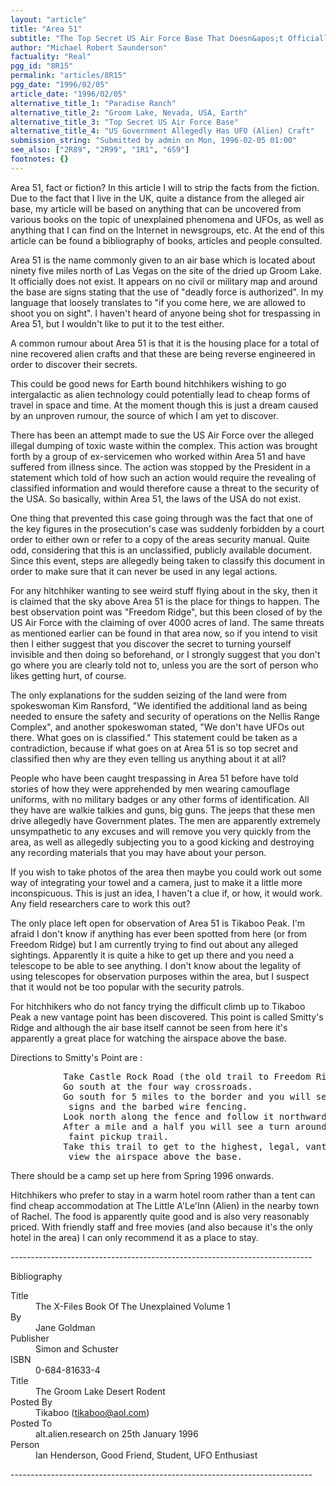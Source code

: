 ```yaml
---
layout: "article"
title: "Area 51"
subtitle: "The Top Secret US Air Force Base That Doesn&apos;t Officially Exist"
author: "Michael Robert Saunderson"
factuality: "Real"
pgg_id: "8R15"
permalink: "articles/8R15"
pgg_date: "1996/02/05"
article_date: "1996/02/05"
alternative_title_1: "Paradise Ranch"
alternative_title_2: "Groom Lake, Nevada, USA, Earth"
alternative_title_3: "Top Secret US Air Force Base"
alternative_title_4: "US Government Allegedly Has UFO (Alien) Craft"
submission_string: "Submitted by admin on Mon, 1996-02-05 01:00"
see_also: ["2R89", "2R99", "1R1", "6S9"]
footnotes: {}
---
```

<div>
<p>Area 51, fact or fiction? In this article I will to strip the facts from the fiction. Due to the fact that I live in the UK, quite a distance from the alleged air base, my article will be based on anything that can be uncovered from various books on the topic of unexplained phenomena and UFOs, as well as anything that I can find on the Internet in newsgroups, etc. At the end of this article can be found a bibliography of books, articles and people consulted.</p>
<p>Area 51 is the name commonly given to an air base which is located about ninety five miles north of Las Vegas on the site of the dried up Groom Lake. It officially does not exist. It appears on no civil or military map and around the base are signs stating that the use of "deadly force is authorized". In my language that loosely translates to "if you come here, we are allowed to shoot you on sight". I haven't heard of anyone being shot for trespassing in Area 51, but I wouldn't like to put it to the test either.</p>
<p>A common rumour about Area 51 is that it is the housing place for a total of nine recovered alien crafts and that these are being reverse engineered in order to discover their secrets.</p>
<p>This could be good news for Earth bound hitchhikers wishing to go intergalactic as alien technology could potentially lead to cheap forms of travel in space and time. At the moment though this is just a dream caused by an unproven rumour, the source of which I am yet to discover.</p>
<p>There has been an attempt made to sue the US Air Force over the alleged illegal dumping of toxic waste within the complex. This action was brought forth by a group of ex-servicemen who worked within Area 51 and have suffered from illness since. The action was stopped by the President in a statement which told of how such an action would require the revealing of classified information and would therefore cause a threat to the security of the USA. So basically, within Area 51, the laws of the USA do not exist.</p>
<p>One thing that prevented this case going through was the fact that one of the key figures in the prosecution's case was suddenly forbidden by a court order to either own or refer to a copy of the areas security manual. Quite odd, considering that this is an unclassified, publicly available document. Since this event, steps are allegedly being taken to classify this document in order to make sure that it can never be used in any legal actions.</p>
<p>For any hitchhiker wanting to see weird stuff flying about in the sky, then it is claimed that the sky above Area 51 is the place for things to happen. The best observation point was "Freedom Ridge", but this been closed of by the US Air Force with the claiming of over 4000 acres of land. The same threats as mentioned earlier can be found in that area now, so if you intend to visit then I either suggest that you discover the secret to turning yourself invisible and then doing so beforehand, or I strongly suggest that you don't go where you are clearly told not to, unless you are the sort of person who likes getting hurt, of course.</p>
<p>The only explanations for the sudden seizing of the land were from spokeswoman Kim Ransford, "We identified the additional land as being needed to ensure the safety and security of operations on the Nellis Range Complex", and another spokeswoman stated, "We don't have UFOs out there. What goes on is classified." This statement could be taken as a contradiction, because if what goes on at Area 51 is so top secret and classified then why are they even telling us anything about it at all?</p>
<p>People who have been caught trespassing in Area 51 before have told stories of how they were apprehended by men wearing camouflage uniforms, with no military badges or any other forms of identification. All they have are walkie talkies and guns, big guns. The jeeps that these men drive allegedly have Government plates. The men are apparently extremely unsympathetic to any excuses and will remove you very quickly from the area, as well as allegedly subjecting you to a good kicking and destroying any recording materials that you may have about your person.</p>
<p>If you wish to take photos of the area then maybe you could work out some way of integrating your towel and a camera, just to make it a little more inconspicuous. This is just an idea, I haven't a clue if, or how, it would work. Any field researchers care to work this out?</p>
<p>The only place left open for observation of Area 51 is Tikaboo Peak. I'm afraid I don't know if anything has ever been spotted from here (or from Freedom Ridge) but I am currently trying to find out about any alleged sightings. Apparently it is quite a hike to get up there and you need a telescope to be able to see anything. I don't know about the legality of using telescopes for observation purposes within the area, but I suspect that it would not be too popular with the security patrols.</p>
<p>For hitchhikers who do not fancy trying the difficult climb up to Tikaboo Peak a new vantage point has been discovered. This point is called Smitty's Ridge and although the air base itself cannot be seen from here it's apparently a great place for watching the airspace above the base.</p>
<p>Directions to Smitty's Point are :</p>
<pre>
          Take Castle Rock Road (the old trail to Freedom Ridge).
          Go south at the four way crossroads.
          Go south for 5 miles to the border and you will see the keep out
           signs and the barbed wire fencing.
          Look north along the fence and follow it northwards.
          After a mile and a half you will see a turn around space and a
           faint pickup trail.
          Take this trail to get to the highest, legal, vantage point to
           view the airspace above the base.
</pre>
<p>There should be a camp set up here from Spring 1996 onwards.</p>
<p>Hitchhikers who prefer to stay in a warm hotel room rather than a tent can find cheap accommodation at The Little A'Le'Inn (Alien) in the nearby town of Rachel. The food is apparently quite good and is also very reasonably priced. With friendly staff and free movies (and also because it's the only hotel in the area) I can only recommend it as a place to stay.</p>
<p>---------------------------------------------------------------------------</p>
<p>Bibliography</p>
<dl compact>
<dt>Title</dt>
<dd>The X-Files Book Of The Unexplained Volume 1</dd>
<dt>By</dt>
<dd>Jane Goldman</dd>
<dt>Publisher</dt>
<dd>Simon and Schuster</dd>
<dt>ISBN</dt>
<dd>0-684-81633-4</dd>
<dt>Title</dt>
<dd>The Groom Lake Desert Rodent</dd>
<dt>Posted By</dt>
<dd>Tikaboo (<a href="https://web.archive.org/web/20130117014452/mailto:tikaboo@aol.com">tikaboo@aol.com</a>)</dd>
<dt>Posted To</dt>
<dd>alt.alien.research on 25th January 1996</dd>
<dt>Person</dt>
<dd>Ian Henderson, Good Friend, Student, UFO Enthusiast</dd>
</dl>
<p>---------------------------------------------------------------------------</p>
</div>
